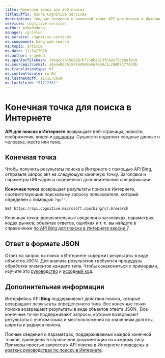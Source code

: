 ```yaml
---
title: Конечная точка для веб-поиска
titleSuffix: Azure Cognitive Services
description: Сводные сведения о конечной точке API для поиска в Интернете.
services: cognitive-services
author: mikedodaro
manager: cgronlun
ms.service: cognitive-services
ms.component: bing-web-search
ms.topic: article
ms.date: 11/14/2018
ms.author: v-gedod
ms.openlocfilehash: 794a2c77c5601b76f258b2b73f5a01f3c6b8f8c9
ms.sourcegitcommit: a4e4e0236197544569a0a7e34c1c20d071774dd6
ms.translationtype: HT
ms.contentlocale: ru-RU
ms.lasthandoff: 11/15/2018
ms.locfileid: "51712302"
---
```

# <a name="web-search-endpoint"></a>Конечная точка для поиска в Интернете

**API для поиска в Интернете** возвращает веб-страницы, новости, изображения, видео и [сущности](https://docs.microsoft.com/azure/cognitive-services/bing-entities-search/search-the-web). Сущности содержат сводные данные о человеке, месте или теме.

## <a name="endpoint"></a>Конечная точка

Чтобы получить результаты поиска в Интернете с помощью API Bing, отправьте запрос `GET` на следующую конечную точку. Заголовки и параметры URL-адреса определяют дополнительные спецификации.

**Конечная точка** возвращает результаты поиска в Интернете, соответствующие поисковому запросу пользователя, который определен с помощью `?q=""`.

```http
GET https://api.cognitive.microsoft.com/bing/v7.0/search
```

Конечная точка: дополнительные сведения о заголовках, параметрах, кодах рынков, объектах ответов, ошибках и т. п. вы найдете в справочнике [по API Bing для поиска в Интернете версии 7](https://docs.microsoft.com/rest/api/cognitiveservices/bing-web-api-v7-reference).

## <a name="response-json"></a>Ответ в формате JSON

Ответ на запрос на поиск в Интернете содержит результаты в виде объектов JSON. Для анализа результатов требуются процедуры обработки элементов каждого типа. Чтобы ознакомиться с примерами, изучите это [руководство](https://docs.microsoft.com/azure/cognitive-services/bing-web-search/tutorial-bing-web-search-single-page-app) и [исходный код](https://github.com/Azure-Samples/cognitive-services-REST-api-samples/tree/master/Tutorials/Bing-Web-Search).

## <a name="next-steps"></a>Дополнительная информация

Интерфейсы API **Bing** поддерживают действия поиска, которые возвращают результаты определенного типа. Все конечные точки поиска возвращают результаты в виде объектов ответа JSON.  Все конечные точки поддерживают запросы, которые возвращают результаты с учетом языка и местоположения по значениям долготы, широты и радиуса поиска.

Полные сведения о параметрах, поддерживаемых каждой конечной точкой, приведены в справочной документации по каждому типу.
Примеры простых запросов к API поиска в Интернете приведены в [кратких руководствах по поиску в Интернете](https://docs.microsoft.com/azure/cognitive-services/bing-web-search/search-the-web).
